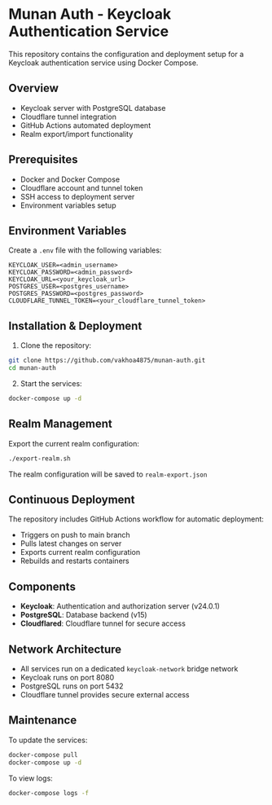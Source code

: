 
# Munan Auth - Keycloak Authentication Service

This repository contains the configuration and deployment setup for a Keycloak authentication service using Docker Compose.

## Overview

- Keycloak server with PostgreSQL database
- Cloudflare tunnel integration
- GitHub Actions automated deployment
- Realm export/import functionality

## Prerequisites

- Docker and Docker Compose
- Cloudflare account and tunnel token
- SSH access to deployment server
- Environment variables setup

## Environment Variables

Create a `.env` file with the following variables:

```env
KEYCLOAK_USER=<admin_username>
KEYCLOAK_PASSWORD=<admin_password>
KEYCLOAK_URL=<your_keycloak_url>
POSTGRES_USER=<postgres_username>
POSTGRES_PASSWORD=<postgres_password>
CLOUDFLARE_TUNNEL_TOKEN=<your_cloudflare_tunnel_token>
```

## Installation & Deployment

1. Clone the repository:
```bash
git clone https://github.com/vakhoa4875/munan-auth.git
cd munan-auth
```

2. Start the services:
```bash
docker-compose up -d
```

## Realm Management

Export the current realm configuration:
```bash
./export-realm.sh
```

The realm configuration will be saved to `realm-export.json`

## Continuous Deployment

The repository includes GitHub Actions workflow for automatic deployment:
- Triggers on push to main branch
- Pulls latest changes on server
- Exports current realm configuration
- Rebuilds and restarts containers

## Components

- **Keycloak**: Authentication and authorization server (v24.0.1)
- **PostgreSQL**: Database backend (v15)
- **Cloudflared**: Cloudflare tunnel for secure access

## Network Architecture

- All services run on a dedicated `keycloak-network` bridge network
- Keycloak runs on port 8080
- PostgreSQL runs on port 5432
- Cloudflare tunnel provides secure external access

## Maintenance

To update the services:
```bash
docker-compose pull
docker-compose up -d
```

To view logs:
```bash
docker-compose logs -f
```
